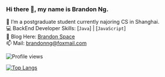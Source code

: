 ### Hi there 👋, my name is Brandon Ng.

🔭 I’m a postgraduate student currently najoring CS in Shanghai.  
💻 BackEnd Developer Skills: [`Java`] | [`JavaScript`]  
📝 Blog Here: [Brandon Space](https://brandonng.tech)  
📫 Mail: brandonng@foxmail.com  

![Profile views](https://gpvc.arturio.dev/brandon0824)  

[![Top Langs](https://github-readme-stats.vercel.app/api/top-langs/?username=brandon0824&layout=compact)](https://github.com/brandon0824)
